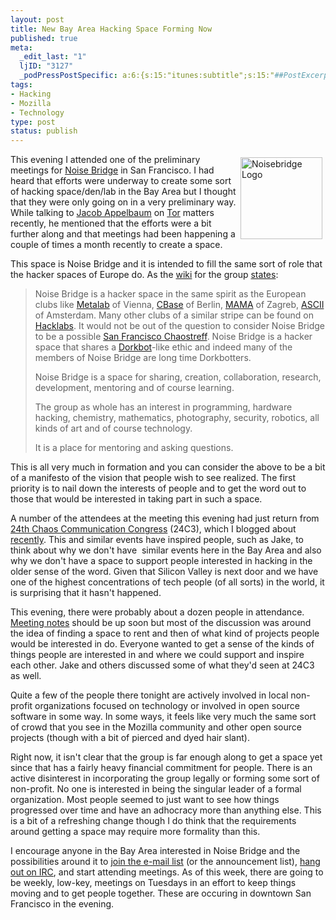 ```yaml
--- 
layout: post
title: New Bay Area Hacking Space Forming Now
published: true
meta: 
  _edit_last: "1"
  ljID: "3127"
  _podPressPostSpecific: a:6:{s:15:"itunes:subtitle";s:15:"##PostExcerpt##";s:14:"itunes:summary";s:15:"##PostExcerpt##";s:15:"itunes:keywords";s:17:"##WordPressCats##";s:13:"itunes:author";s:10:"##Global##";s:15:"itunes:explicit";s:7:"Default";s:12:"itunes:block";s:7:"Default";}
tags: 
- Hacking
- Mozilla
- Technology
type: post
status: publish
---
```

<a href="https://www.noisebridge.net/index.php/Main_Page"><img src="http://www.arcanology.com/images/NB-logo-red-black-med.gif" alt="Noisebridge Logo" align="right" border="0" height="131" hspace="5" vspace="5" width="131" /></a>This evening I attended one of the preliminary meetings for <a href="https://www.noisebridge.net/">Noise Bridge</a> in San Francisco. I had heard that efforts were underway to create some sort of hacking space/den/lab in the Bay Area but I thought that they were only going on in a very preliminary way. While talking to <a href="http://ioerror.livejournal.com/">Jacob Appelbaum</a> on <a href="http://tor.eff.org">Tor</a> matters recently, he mentioned that the efforts were a bit further along and that meetings had been happening a couple of times a month recently to create a space.

This space is Noise Bridge and it is intended to fill the same sort of role that the hacker spaces of Europe do. As the <a href="https://www.noisebridge.net/index.php/Main_Page">wiki</a> for the group <a href="https://www.noisebridge.net/index.php/StatementOfPurpose">states</a>:
<blockquote>Noise Bridge is a hacker space in the same spirit as the European clubs like <a href="http://en.wikipedia.org/wiki/Metalab" class="external text" title="http://en.wikipedia.org/wiki/Metalab" rel="nofollow">Metalab</a> of Vienna, <a href="http://en.wikipedia.org/wiki/C-base" class="external text" title="http://en.wikipedia.org/wiki/C-base" rel="nofollow">CBase</a> of Berlin, <a href="http://www.mi2.hr/" class="external text" title="http://www.mi2.hr/" rel="nofollow">MAMA</a> of Zagreb, <a href="http://en.wikipedia.org/wiki/ASCII_%28squat%29" class="external text" title="http://en.wikipedia.org/wiki/ASCII_%28squat%29" rel="nofollow">ASCII</a> of Amsterdam. Many other clubs of a similar stripe can be found on <a href="http://hacklabs.org/index_en.php" class="external text" title="http://hacklabs.org/index_en.php" rel="nofollow">Hacklabs</a>. It would not be out of the question to consider Noise Bridge to be a possible <a href="http://events.ccc.de/2007/09/27/say-hello-to-bitkanonecccde/" class="external text" title="http://events.ccc.de/2007/09/27/say-hello-to-bitkanonecccde/" rel="nofollow">San Francisco Chaostreff</a>. Noise Bridge is a hacker space that shares a <a href="http://en.wikipedia.org/wiki/Dorkbot" class="external text" title="http://en.wikipedia.org/wiki/Dorkbot" rel="nofollow">Dorkbot</a>-like ethic and indeed many of the members of Noise Bridge are long time Dorkbotters.

Noise Bridge is a space for sharing, creation, collaboration, research, development, mentoring and of course learning.

The group as whole has an interest in programming, hardware hacking, chemistry, mathematics, photography, security, robotics, all kinds of art and of course technology.

It is a place for mentoring and asking questions.</blockquote>
This is all very much in formation and you can consider the above to be a bit of a manifesto of the vision that people wish to see realized. The first priority is to nail down the interests of people and to get the word out to those that would be interested in taking part in such a space.

A number of the attendees at the meeting this evening had just return from <a href="http://events.ccc.de/congress/2007/Main_Page">24th Chaos Communication Congress</a> (24C3), which I blogged about <a href="http://www.arcanology.com/2008/01/03/24c3-and-media/">recently</a>. This and similar events have inspired people, such as Jake, to think about why we don't have  similar events here in the Bay Area and also why we don't have a space to support people interested in hacking in the older sense of the word. Given that Silicon Valley is next door and we have one of the highest concentrations of tech people (of all sorts) in the world, it is surprising that it hasn't happened.

This evening, there were probably about a dozen people in attendance. <a href="https://www.noisebridge.net/index.php/15January08MeetingNotes">Meeting notes</a> should be up soon but most of the discussion was around the idea of finding a space to rent and then of what kind of projects people would be interested in do. Everyone wanted to get a sense of the kinds of things people are interested in and where we could support and inspire each other. Jake and others discussed some of what they'd seen at 24C3 as well.

Quite a few of the people there tonight are actively involved in local non-profit organizations focused on technology or involved in open source software in some way. In some ways, it feels like very much the same sort of crowd that you see in the Mozilla community and other open source projects (though with a bit of pierced and dyed hair slant).

Right now, it isn't clear that the group is far enough along to get a space yet since that has a fairly heavy financial commitment for people. There is an active disinterest in incorporating the group legally or forming some sort of non-profit. No one is interested in being the singular leader of a formal organization. Most people seemed to just want to see how things progressed over time and have an adhocracy more than anything else. This is a bit of a refreshing change though I do think that the requirements around getting a space may require more formality than this.

I encourage anyone in the Bay Area interested in Noise Bridge and the possibilities around it to <a href="https://www.noisebridge.net/mailman/listinfo">join the e-mail list</a> (or the announcement list), <a href="https://www.noisebridge.net/index.php/IRC">hang out on IRC</a>, and start attending meetings. As of this week, there are going to be weekly, low-key, meetings on Tuesdays in an effort to keep things moving and to get people together. These are occuring in downtown San Francisco in the evening.
